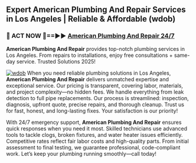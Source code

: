 ## Expert American Plumbing And Repair Services in Los Angeles | Reliable & Affordable (wdob)  

<h3>🚿 ACT NOW 🌟==►► <a href="https://tinyurl.com/2ne6vx2x" rel="nofollow">American Plumbing And Repair 24/7</a></h3>

**American Plumbing And Repair** provides top-notch plumbing services in Los Angeles. From repairs to installations, enjoy free consultations + same-day service. Trusted Solutions 2025!

[![wdob](https://i.imgur.com/4PFF4AK.jpeg)](https://tinyurl.com/2ne6vx2x)
When you need reliable plumbing solutions in Los Angeles, **American Plumbing And Repair** delivers unmatched expertise and exceptional service. Our pricing is transparent, covering labor, materials, and project complexity—no hidden fees. We handle everything from leak detection to full pipe replacements. Our process is streamlined: inspection, diagnosis, upfront quote, precise repairs, and thorough cleanup. Trust us for fast, honest, and long-lasting fixes. Your satisfaction is our priority!  

With 24/7 emergency support, **American Plumbing And Repair** ensures quick responses when you need it most. Skilled technicians use advanced tools to tackle clogs, broken fixtures, and water heater issues efficiently. Competitive rates reflect fair labor costs and high-quality parts. From initial assessment to final testing, we guarantee professional, code-compliant work. Let’s keep your plumbing running smoothly—call today!